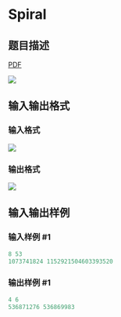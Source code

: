 # Spiral

## 题目描述

[problemUrl]: https://uva.onlinejudge.org/index.php?option=com_onlinejudge&Itemid=8&category=862&page=show_problem&problem=4833

[PDF](https://uva.onlinejudge.org/external/129/p12954.pdf)

![](https://cdn.luogu.com.cn/upload/vjudge_pic/UVA12954/ad711132d96b88223302a59b94691d9e36d7046a.png)

## 输入输出格式

### 输入格式

![](https://cdn.luogu.com.cn/upload/vjudge_pic/UVA12954/09fd97f1eafcb54fb5dc98865726df11f2c41e4b.png)

### 输出格式

![](https://cdn.luogu.com.cn/upload/vjudge_pic/UVA12954/670d2044d093c136f3b7c9f75dab22637f297f72.png)

## 输入输出样例

### 输入样例 #1

```cpp
8 53
1073741824 1152921504603393520
```


### 输出样例 #1

```cpp
4 6
536871276 536869983
```


